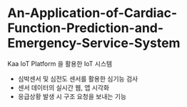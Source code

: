 # An-Application-of-Cardiac-Function-Prediction-and-Emergency-Service-System

Kaa IoT Platform 을 활용한 IoT 시스템
- 심박센서 및 심전도 센서를 활용한 심기능 검사
- 센서 데이터의 실시간 웹, 앱 시각화
- 응급상황 발생 시 구조 요청을 보내는 기능
